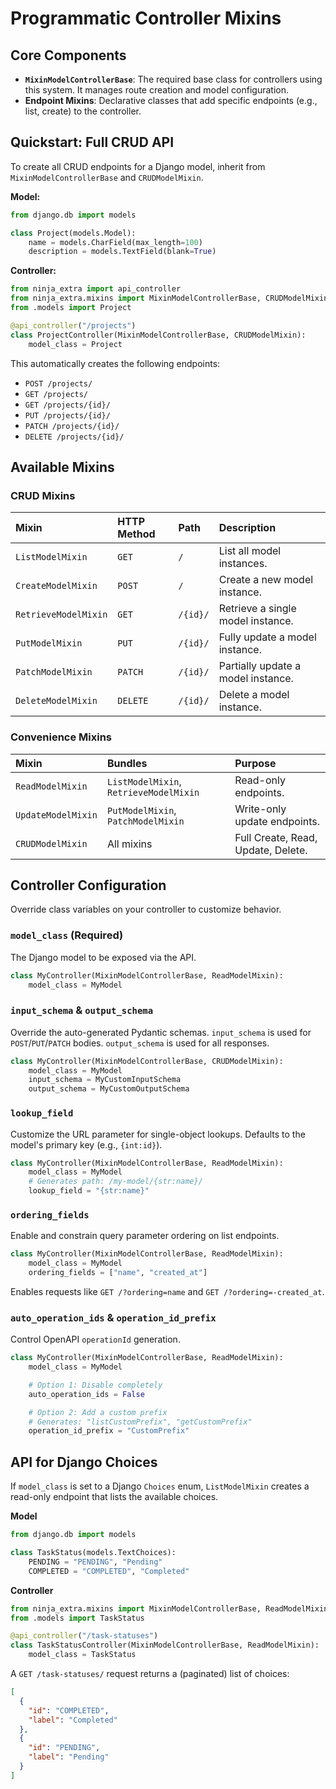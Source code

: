 # Programmatic Controller Mixins

## Core Components

-   **`MixinModelControllerBase`**: The required base class for controllers using this system. It manages route creation and model configuration.
-   **Endpoint Mixins**: Declarative classes that add specific endpoints (e.g., list, create) to the controller.

## Quickstart: Full CRUD API

To create all CRUD endpoints for a Django model, inherit from `MixinModelControllerBase` and `CRUDModelMixin`.

**Model:**
```python
from django.db import models

class Project(models.Model):
    name = models.CharField(max_length=100)
    description = models.TextField(blank=True)
```

**Controller:**
```python
from ninja_extra import api_controller
from ninja_extra.mixins import MixinModelControllerBase, CRUDModelMixin
from .models import Project

@api_controller("/projects")
class ProjectController(MixinModelControllerBase, CRUDModelMixin):
    model_class = Project
```
This automatically creates the following endpoints:
-   `POST /projects/`
-   `GET /projects/`
-   `GET /projects/{id}/`
-   `PUT /projects/{id}/`
-   `PATCH /projects/{id}/`
-   `DELETE /projects/{id}/`

## Available Mixins

### CRUD Mixins

| Mixin                | HTTP Method | Path     | Description                        |
|:---------------------|:------------|:---------|:-----------------------------------|
| `ListModelMixin`     | `GET`       | `/`      | List all model instances.          |
| `CreateModelMixin`   | `POST`      | `/`      | Create a new model instance.       |
| `RetrieveModelMixin` | `GET`       | `/{id}/` | Retrieve a single model instance.  |
| `PutModelMixin`      | `PUT`       | `/{id}/` | Fully update a model instance.     |
| `PatchModelMixin`    | `PATCH`     | `/{id}/` | Partially update a model instance. |
| `DeleteModelMixin`   | `DELETE`    | `/{id}/` | Delete a model instance.           |

### Convenience Mixins

| Mixin              | Bundles                                | Purpose                            |
|:-------------------|:---------------------------------------|:-----------------------------------|
| `ReadModelMixin`   | `ListModelMixin`, `RetrieveModelMixin` | Read-only endpoints.               |
| `UpdateModelMixin` | `PutModelMixin`, `PatchModelMixin`     | Write-only update endpoints.       |
| `CRUDModelMixin`   | All mixins                             | Full Create, Read, Update, Delete. |

## Controller Configuration

Override class variables on your controller to customize behavior.

### `model_class` (Required)
The Django model to be exposed via the API.
```python
class MyController(MixinModelControllerBase, ReadModelMixin):
    model_class = MyModel
```

### `input_schema` & `output_schema`
Override the auto-generated Pydantic schemas. `input_schema` is used for `POST`/`PUT`/`PATCH` bodies. `output_schema` is used for all responses.
```python
class MyController(MixinModelControllerBase, CRUDModelMixin):
    model_class = MyModel
    input_schema = MyCustomInputSchema
    output_schema = MyCustomOutputSchema
```

### `lookup_field`
Customize the URL parameter for single-object lookups. Defaults to the model's primary key (e.g., `{int:id}`).
```python
class MyController(MixinModelControllerBase, ReadModelMixin):
    model_class = MyModel
    # Generates path: /my-model/{str:name}/
    lookup_field = "{str:name}"
```

### `ordering_fields`
Enable and constrain query parameter ordering on list endpoints.
```python
class MyController(MixinModelControllerBase, ReadModelMixin):
    model_class = MyModel
    ordering_fields = ["name", "created_at"]
```
Enables requests like `GET /?ordering=name` and `GET /?ordering=-created_at`.

### `auto_operation_ids` & `operation_id_prefix`
Control OpenAPI `operationId` generation.
```python
class MyController(MixinModelControllerBase, ReadModelMixin):
    model_class = MyModel

    # Option 1: Disable completely
    auto_operation_ids = False

    # Option 2: Add a custom prefix
    # Generates: "listCustomPrefix", "getCustomPrefix"
    operation_id_prefix = "CustomPrefix"
```

## API for Django Choices

If `model_class` is set to a Django `Choices` enum, `ListModelMixin` creates a read-only endpoint that lists the available choices.

**Model**

```python
from django.db import models

class TaskStatus(models.TextChoices):
    PENDING = "PENDING", "Pending"
    COMPLETED = "COMPLETED", "Completed"
```

**Controller**
```python
from ninja_extra.mixins import MixinModelControllerBase, ReadModelMixin
from .models import TaskStatus

@api_controller("/task-statuses")
class TaskStatusController(MixinModelControllerBase, ReadModelMixin):
    model_class = TaskStatus
```
A `GET /task-statuses/` request returns a (paginated) list of choices:
```json
[
  {
    "id": "COMPLETED",
    "label": "Completed"
  },
  {
    "id": "PENDING",
    "label": "Pending"
  }
]
```